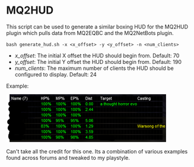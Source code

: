 # MQ2HUD

This script can be used to generate a similar boxing HUD for the MQ2HUD plugin which pulls data from MQ2EQBC and the MQ2NetBots plugin.

```
bash generate_hud.sh -x <x_offset> -y <y_offset> -n <num_clients>
```

- *x_offset*: The initial X offset the HUD should begin from. Default: 70
- *y_offset*: The initial Y offset the HUD should begin from. Default: 190
- *num_clients*: The maximum number of clients the HUD should be configured to display. Default: 24

Example:

![](../images/netbots_hud.png)

Can't take all the credit for this one. Its a combination of various examples found across forums and tweaked to my playstyle.
